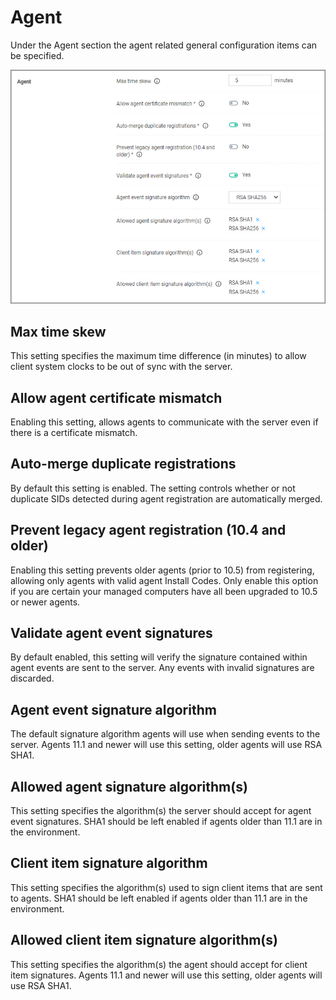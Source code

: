 [title]: # (Agent)
[tags]: # (general configuration)
[priority]: # (4)
# Agent

Under the Agent section the agent related general configuration items can be specified.

![alt](images/pm/agent.png "Agent configuration options")

## Max time skew

This setting specifies the maximum time difference (in minutes) to allow client system clocks to be out of sync with the server.

## Allow agent certificate mismatch

Enabling this setting, allows agents to communicate with the server even if there is a certificate mismatch.

## Auto-merge duplicate registrations

By default this setting is enabled. The setting controls whether or not duplicate SIDs detected during agent registration are automatically merged.

## Prevent legacy agent registration (10.4 and older)

Enabling this setting prevents older agents (prior to 10.5) from registering, allowing only agents with valid agent Install Codes. Only enable this option if you are certain your managed computers have all been upgraded to 10.5 or newer agents.

## Validate agent event signatures

By default enabled, this setting will verify the signature contained within agent events are sent to the server. Any events with invalid signatures are discarded.

## Agent event signature algorithm

The default signature algorithm agents will use when sending events to the server. Agents 11.1 and newer will use this setting, older agents will use RSA SHA1.

## Allowed agent signature algorithm(s)

This setting specifies the algorithm(s) the server should accept for agent event signatures. SHA1 should be left enabled if agents older than 11.1 are in the environment.

## Client item signature algorithm

This setting specifies the algorithm(s) used to sign client items that are sent to agents. SHA1 should be left enabled if agents older than 11.1 are in the environment.

## Allowed client item signature algorithm(s)

This setting specifies the algorithm(s) the agent should accept for client item signatures. Agents 11.1 and newer will use this setting, older agents will use RSA SHA1.
